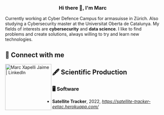 
<h3 align="center">Hi there 👋, I'm Marc</h3>

Currently working at Cyber Defence Campus for armasuisse in Zürich. Also studying a Cybersecurity master at the Universitat Oberta de Catalunya. My fields of interests are **cybersecurity** and **data science**. I like to find problems and create solutions, always willing to try and learn new technologies.

<h2>💬 Connect with me</h2>

<a href="https://www.linkedin.com/in/marcxapelli/"><img align="left" src="https://media.licdn.com/dms/image/D4D03AQHnFusqVjC8KQ/profile-displayphoto-shrink_400_400/0/1665779752673?e=1706140800&v=beta&t=z0_3j5BMRis1jLZuMw0opbhXFrtFSh2M_F5pKfmjxPw" alt="Marc Xapelli Jaime | LinkedIn" width="150px"/></a>



<h2>🖋 Scientific Production</h2>

<h3>🖥 Software</h3>

- **Satellite Tracker**, 2022, *https://satellite-tracker-eetac.herokuapp.com/*

<!---
<h3>📄 Papers</h3>





<h3>👨🏽‍💼 Congresses</h3>


<h3>📊 Posters</h3>

-->


